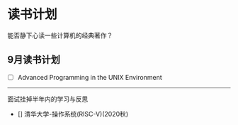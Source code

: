 # 读书计划

能否静下心读一些计算机的经典著作？

## 9月读书计划

- [ ] Advanced Programming in the UNIX Environment

---

面试挂掉半年内的学习与反思

- [] 清华大学-操作系统(RISC-V)(2020秋)